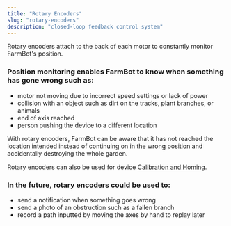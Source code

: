 ```yaml
---
title: "Rotary Encoders"
slug: "rotary-encoders"
description: "closed-loop feedback control system"
---
```


Rotary encoders attach to the back of each motor to constantly monitor FarmBot's position.

### Position monitoring enables FarmBot to know when something has gone wrong such as:

* motor not moving due to incorrect speed settings or lack of power
* collision with an object such as dirt on the tracks, plant branches, or animals
* end of axis reached
* person pushing the device to a different location

With rotary encoders, FarmBot can be aware that it has not reached the location intended instead of continuing on in the wrong position and accidentally destroying the whole garden.

Rotary encoders can also be used for device [Calibration and Homing](calibration-and-homing.md).

### In the future, rotary encoders could be used to:

* send a notification when something goes wrong
* send a photo of an obstruction such as a fallen branch
* record a path inputted by moving the axes by hand to replay later
